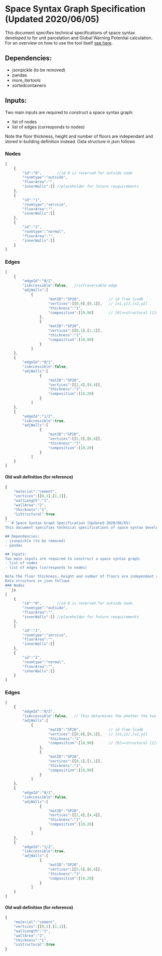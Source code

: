 # Space Syntax Graph Specification (Updated 2020/06/05)
This document specifies technical specifications of space syntax developed to for unit parcelation and Global Warning Potential calculation. For an overview on how to use the tool itself [see here](../README.md).

## Dependencies:
- jsonpickle (to be removed)
- pandas
- more_itertools
- sortedcontainers

## Inputs:
Two main inputs are required to construct a space syntax graph:
- list of nodes
- list of edges (corresponds to nodes)

Note the floor thickness, height and number of floors are independant and stored in building definition instead.
Data structure in json follows
### Nodes
```js
[
	{
		"id":"0",		//id 0 is reserved for outside node
		"roomtype":"outside",
		"floorArea":"",
		"innerWalls":[]	//placeholder for future reuquirements
	},
	{
		"id":"1",
		"roomtype":"service",
		"floorArea":"",
		"innerWalls":[]
	},
	{
		"id":"2",
		"roomtype":"normal",
		"floorArea":"",
		"innerWalls":[]
	}
]
```
### Edges
```js
[
	{
		"edgeId":"0/2",
		"isAccessible":false,   //isTraversable edge
		"adjWalls":[    
			{
					"matID":"SP20",				// id from lcadb
					"vertices":[[0,0],[0,1]],   // [x1,y1],[x2,y2]
					"thickness":"1",
					"composition":[10,90]		// [0]=>structural [1]=>infill
				},
				{
					"matID":"SP20",
					"vertices":[[0,1],[1,1]],
					"thickness":"1",
					"composition":[10,90]
				}
			]
	},	
	{
		"edgeId":"0/1",
		"isAccessible":false,
		"adjWalls":[
				{
					"matID":"SP20",
					"vertices":[[2,4],[4,4]],
					"thickness":"1",
					"composition":[10,20]
				}
			]
	},
	{
		"edgeId":"1/2",
		"isAccessible":true,
		"adjWalls":[
				{
					"matID":"SP20",
					"vertices":[[5,5],[6,6]],
					"thickness":"1",
					"composition":[10,20]
				}
			]
	}
]
```
#### Old wall definition (for reference)
```js
{
	"material":"cement",
	"vertices":[[0,1],[1,1]],
	"wallLength":"1",
	"wallArea":"2",
	"thickness":"1",
	"isStructural":true
}
```# Space Syntax Graph Specification (Updated 2020/06/05)
This document specifies technical specifications of space syntax developed to for unit parcelation and Global Warning Potential calculation. For an overview on how to use the tool itself [see here](../README.md).

## Dependencies:
- jsonpickle (to be removed)
- pandas

## Inputs:
Two main inputs are required to construct a space syntax graph:
- list of nodes
- list of edges (corresponds to nodes)

Note the floor thickness, height and number of floors are independant and stored in building definition instead.
Data structure in json follows
### Nodes
```js
[
	{
		"id":"0",		//id 0 is reserved for outside node
		"roomtype":"outside",
		"floorArea":"",
		"innerWalls":[]	//placeholder for future reuquirements
	},
	{
		"id":"1",
		"roomtype":"service",
		"floorArea":"",
		"innerWalls":[]
	},
	{
		"id":"2",
		"roomtype":"normal",
		"floorArea":"",
		"innerWalls":[]
	}
]
```
### Edges
```js
[
	{
		"edgeId":"0/2",
		"isAccessible":false,   // This determines the whether the two nodes are accessible when infill walls are 'off'
		"adjWalls":[    
			{
					"matID":"SP20",				// id from lcadb
					"vertices":[[0,0],[0,1]],   // [x1,y1],[x2,y2]
					"thickness":"1",
					"composition":[10,90]		// [0]=>structural [1]=>infill
				},
				{
					"matID":"SP20",
					"vertices":[[0,1],[1,1]],
					"thickness":"1",
					"composition":[10,90]
				}
			]
	},	
	{
		"edgeId":"0/1",
		"isAccessible":false,
		"adjWalls":[
				{
					"matID":"SP20",
					"vertices":[[2,4],[4,4]],
					"thickness":"1",
					"composition":[10,20]
				}
			]
	},
	{
		"edgeId":"1/2",
		"isAccessible":true,
		"adjWalls":[
				{
					"matID":"SP20",
					"vertices":[[5,5],[6,6]],
					"thickness":"1",
					"composition":[10,20]
				}
			]
	}
]
```
#### Old wall definition (for reference)
```js
{
	"material":"cement",
	"vertices":[[0,1],[1,1]],
	"wallLength":"1",
	"wallArea":"2",
	"thickness":"1",
	"isStructural":true
}
```